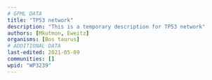 ```yaml
---
# GPML DATA
title: "TP53 network"
description: "This is a temporary description for TP53 network"
authors: [Mkutmon, Eweitz]
organisms: [Bos taurus]
# ADDITIONAL DATA
last-edited: 2021-05-09
communities: []
wpid: "WP3239"
---
```


